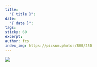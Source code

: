```yaml
---
title:
  "{ title }": 
date:
  "{ date }": 
tags: 
sticky: 60
excerpt: 
author: fcs
index_img: https://picsum.photos/800/250
---
```


![](https://picsum.photos/800/250)
